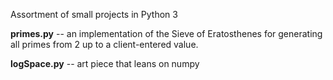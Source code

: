 Assortment of small projects in Python 3

<strong>primes.py</strong>  -- an implementation of the Sieve of Eratosthenes 
for generating all primes from 2 up to a client-entered value.

<strong>logSpace.py</strong>  -- art piece that leans on numpy
